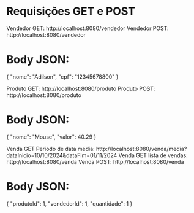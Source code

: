 # Requisições GET e POST
Vendedor GET: http://localhost:8080/vendedor
Vendedor POST: http://localhost:8080/vendedor
# Body JSON: 
{
   "nome": "Adilson",
   "cpf": "12345678800"
}

Produto GET: http://localhost:8080/produto
Produto POST: http://localhost:8080/produto
# Body JSON: 
{
    "nome": "Mouse",
    "valor": 40.29
}

Venda GET Periodo de data média: http://localhost:8080/venda/media?dataInicio=10/10/2024&dataFim=01/11/2024
Venda GET lista de vendas: http://localhost:8080/venda
Venda POST: http://localhost:8080/venda
# Body JSON: 
{
  "produtoId": 1,
  "vendedorId": 1,
  "quantidade": 1
}
